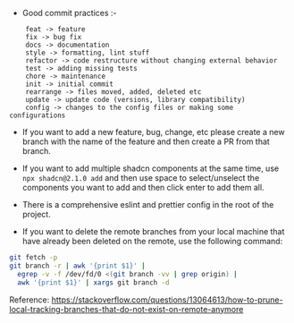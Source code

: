 - Good commit practices :-

```
    feat -> feature
    fix -> bug fix
    docs -> documentation
    style -> formatting, lint stuff
    refactor -> code restructure without changing external behavior
    test -> adding missing tests
    chore -> maintenance
    init -> initial commit
    rearrange -> files moved, added, deleted etc
    update -> update code (versions, library compatibility)
    config -> changes to the config files or making some configurations
```

- If you want to add a new feature, bug, change, etc please create a new branch with the name of the feature and then create a PR from that branch.
- If you want to add multiple shadcn components at the same time, use `npx shadcn@2.1.0 add` and then use space to select/unselect the components you want to add and then click enter to add them all.

- There is a comprehensive eslint and prettier config in the root of the project.

- If you want to delete the remote branches from your local machine that have already been deleted on the remote, use the following command:

```bash
git fetch -p
git branch -r | awk '{print $1}' |
  egrep -v -f /dev/fd/0 <(git branch -vv | grep origin) |
  awk '{print $1}' | xargs git branch -d

```

Reference: https://stackoverflow.com/questions/13064613/how-to-prune-local-tracking-branches-that-do-not-exist-on-remote-anymore
